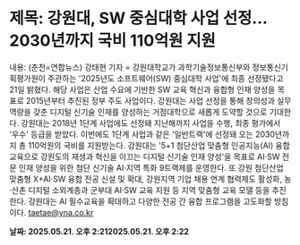 # **제목: 강원대, SW 중심대학 사업 선정…2030년까지 국비 110억원 지원**

  내용: (춘천=연합뉴스) 강태현 기자 = 강원대학교가 과학기술정보통신부와 정보통신기획평가원이 주관하는 '2025년도 소프트웨어(SW) 중심대학 사업'에 최종 선정됐다고 21일 밝혔다.    해당 사업은 산업 수요에 기반한 SW 교육 혁신과 융합형 인재 양성을 목표로 2015년부터 추진된 정부 주도 사업이다.    강원대는 사업 선정을 통해 창의성과 실무역량을 갖춘 디지털 신기술 인재를 양성하는 거점대학으로 새롭게 도약할 것으로 기대한다.    강원대는 2018년 1단계 사업에도 선정돼 지난해까지 사업을 수행, 최종 평가에서 '우수' 등급을 받았다.    이번에도 1단계 사업과 같은 '일반트랙'에 선정돼 오는 2030년까지 총 110억원의 국비를 지원받는다.    강원대는 '5+1 첨단산업 맞춤형 인공지능(AI) 융합 교육으로 강원도의 재생과 혁신을 이끄는 디지털 신기술 인재 양성'을 목표로 AI·SW 전문 인재 양성을 위한 첨단 신기술 AI·지역 특화 9트랙제를 운영한다.    또 강원 첨단산업 맞춤형 X+AI·SW 융합 전공 신설 및 확대, 강원지역 기업 채용 연계 협력제도 활성화, 농·산촌 디지털 소외계층과 군부대 AI·SW 교육 지원 등 지역 맞춤형 교육 모델 등을 추진한다.    강원대는 AI 필수교육을 확대하고 다양한 전공 간 융합 프로그램을 고도화할 방침이다.    taetae@yna.co.kr

  **날짜: 2025.05.21. 오후 2:212025.05.21. 오후 2:22**